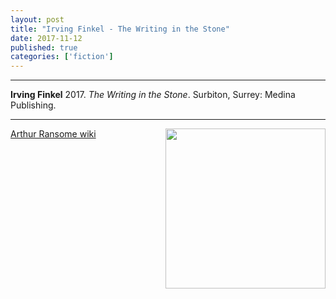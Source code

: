 ```yaml
---
layout: post
title: "Irving Finkel - The Writing in the Stone"
date: 2017-11-12
published: true
categories: ['fiction']
---
```



***
<b>Irving Finkel</b> 2017. _The Writing in the Stone_. Surbiton, Surrey: Medina Publishing.

***


<img width="256" align="right" src="http://timeteam.github.io/images/ransome_1956_racundra.jpg" alt=""> 



[Arthur Ransome wiki](http://arthur-ransome.wikia.com/wiki/Arthur_Ransome_Wiki) 


